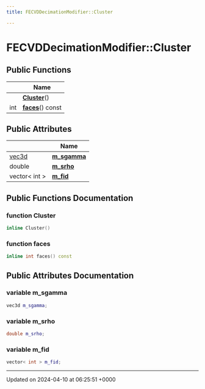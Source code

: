 ```yaml
---
title: FECVDDecimationModifier::Cluster

---
```


# FECVDDecimationModifier::Cluster





## Public Functions

|                | Name           |
| -------------- | -------------- |
| | **[Cluster](../Classes/classFECVDDecimationModifier_1_1Cluster.md#function-cluster)**() |
| int | **[faces](../Classes/classFECVDDecimationModifier_1_1Cluster.md#function-faces)**() const |

## Public Attributes

|                | Name           |
| -------------- | -------------- |
| [vec3d](../Classes/classvec3d.md) | **[m_sgamma](../Classes/classFECVDDecimationModifier_1_1Cluster.md#variable-m-sgamma)**  |
| double | **[m_srho](../Classes/classFECVDDecimationModifier_1_1Cluster.md#variable-m-srho)**  |
| vector< int > | **[m_fid](../Classes/classFECVDDecimationModifier_1_1Cluster.md#variable-m-fid)**  |

## Public Functions Documentation

### function Cluster

```cpp
inline Cluster()
```


### function faces

```cpp
inline int faces() const
```


## Public Attributes Documentation

### variable m_sgamma

```cpp
vec3d m_sgamma;
```


### variable m_srho

```cpp
double m_srho;
```


### variable m_fid

```cpp
vector< int > m_fid;
```


-------------------------------

Updated on 2024-04-10 at 06:25:51 +0000